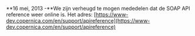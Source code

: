 **16 mei, 2013 -**We zijn verheugd te mogen mededelen dat de SOAP API
reference weer online is. Het adres:
[https://www-dev.copernica.com/en/support/apireference](https://www-dev.copernica.com/en/support/apireference)
